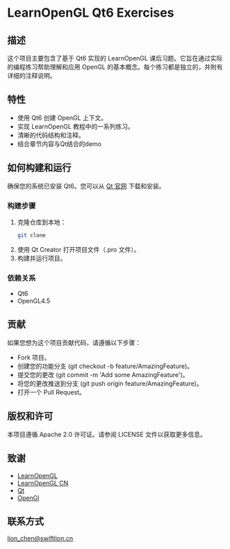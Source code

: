 # LearnOpenGL Qt6 Exercises

## 描述
这个项目主要包含了基于 Qt6 实现的 LearnOpenGL 课后习题。它旨在通过实际的编程练习帮助理解和应用 OpenGL 的基本概念。每个练习都是独立的，并附有详细的注释说明。

## 特性
- 使用 Qt6 创建 OpenGL 上下文。
- 实现 LearnOpenGL 教程中的一系列练习。
- 清晰的代码结构和注释。
- 结合章节内容与Qt结合的demo

## 如何构建和运行
确保您的系统已安装 Qt6。您可以从 [Qt 官网](https://www.qt.io/) 下载和安装。

### 构建步骤
1. 克隆仓库到本地：
   ```bash
   git clone 
   ```
2. 使用 Qt Creator 打开项目文件（.pro 文件）。
3. 构建并运行项目。

### 依赖关系
- Qt6
- OpenGL4.5
## 贡献
如果您想为这个项目贡献代码，请遵循以下步骤：

- Fork 项目。
- 创建您的功能分支 (git checkout -b feature/AmazingFeature)。
- 提交您的更改 (git commit -m 'Add some AmazingFeature')。
- 将您的更改推送到分支 (git push origin feature/AmazingFeature)。
- 打开一个 Pull Request。

## 版权和许可
本项目遵循 Apache 2.0 许可证。请参阅 LICENSE 文件以获取更多信息。

## 致谢

- [LearnOpenGL](https://learnopengl.com/)
- [LearnOpenGL CN](https://github.com/LearnOpenGL-CN/LearnOpenGL-CN)
- [Qt](https://www.qt.io/)
- [OpenGl](https://registry.khronos.org/OpenGL-Refpages/gl4/)
## 联系方式
lion_chen@swiftlion.cn
